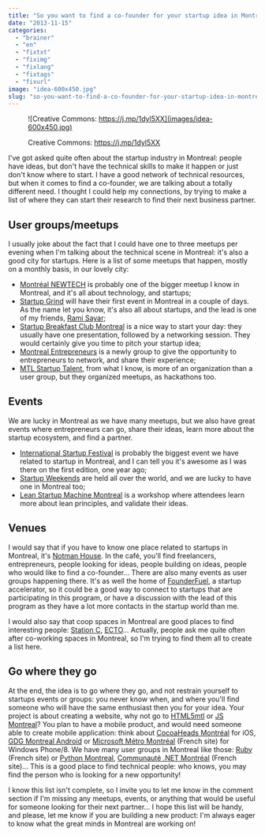 ```yaml
---
title: "So you want to find a co-founder for your startup idea in Montreal?"
date: "2013-11-15"
categories: 
  - "brainer"
  - "en"
  - "fixtxt"
  - "fiximg"
  - "fixlang"
  - "fixtags"
  - "fixurl"
image: "idea-600x450.jpg"
slug: "so-you-want-to-find-a-co-founder-for-your-startup-idea-in-montreal"
---
```


<figure>

![Creative Commons: https://j.mp/1dyl5XX](images/idea-600x450.jpg)

<figcaption>

Creative Commons: https://j.mp/1dyl5XX

</figcaption>

</figure>

I've got asked quite often about the startup industry in Montreal: people have ideas, but don't have the technical skills to make it happen or just don't know where to start. I have a good network of technical resources, but when it comes to find a co-founder, we are talking about a totally different need. I thought I could help my connections, by trying to make a list of where they can start their research to find their next business partner.

## User groups/meetups

I usually joke about the fact that I could have one to three meetups per evening when I'm talking about the technical scene in Montreal: it's also a good city for startups. Here is a list of some meetups that happen, mostly on a monthly basis, in our lovely city:

- [Montréal NEWTECH](https://www.meetup.com/mltnewtech/) is probably one of the bigger meetup I know in Montreal, and it's all about technology, and startups;
- [Startup Grind](https://www.meetup.com/Startup-Grind-Montreal/) will have their first event in Montreal in a couple of days. As the name let you know, it's also all about startups, and the lead is one of my friends, [Rami Sayar](https://ramisayar.com/);
- [Startup Breakfast Club Montreal](https://startupbreakfastclub.com/event/montreal/) is a nice way to start your day: they usually have one presentation, followed by a networking session. They would certainly give you time to pitch your startup idea;
- [Montreal Entrepreneurs](https://www.meetup.com/Montreal-Entrepreneurs/) is a newly group to give the opportunity to entrepreneurs to network, and share their experience;
- [MTL Startup Talent](https://mtlstartuptalent.com/), from what I know, is more of an organization than a user group, but they organized meetups, as hackathons too.

## Events

We are lucky in Montreal as we have many meetups, but we also have great events where entrepreneurs can go, share their ideas, learn more about the startup ecosystem, and find a partner.

- [International Startup Festival](https://startupfestival.com/) is probably the biggest event we have related to startup in Montreal, and I can tell you it's awesome as I was there on the first edition, one year ago;
- [Startup Weekends](http://communities.techstars.com/canada/montreal/startup-weekend/) are held all over the world, and we are lucky to have one in Montreal too;
- [Lean Startup Machine Montreal](https://www.leanstartupmachine.com/) is a workshop where attendees learn more about lean principles, and validate their ideas.

## Venues

I would say that if you have to know one place related to startups in Montreal, it's [Notman House](https://notman.org). In the café, you'll find freelancers, entrepreneurs, people looking for ideas, people building on ideas, people who would like to find a co-founder... There are also many events as user groups happening there. It's as well the home of [FounderFuel](https://founderfuel.com/en/), a startup accelerator, so it could be a good way to connect to startups that are participating in this program, or have a discussion with the lead of this program as they have a lot more contacts in the startup world than me.

I would also say that coop spaces in Montreal are good places to find interesting people: [Station C](https://www.station-c.com/), [ECTO](http://ecto.coop)... Actually, people ask me quite often after co-working spaces in Montreal, so I'm trying to find them all to create a list here.

## Go where they go

At the end, the idea is to go where they go, and not restrain yourself to startups events or groups: you never know when, and where you'll find someone who will have the same enthusiast then you for your idea. Your project is about creating a website, why not go to [HTML5mtl](https://www.meetup.com/HTML5mtl/) or [JS Montreal](https://js-montreal.org/)? You plan to have a mobile product, and would need someone able to create mobile application: think about [CocoaHeads Montréal](https://cocoaheadsmtl.com/) for iOS, [GDG Montreal Android](https://android-montreal.com/) or [Microsoft Métro Montréal](https://www.msmmtl.org/) (French site) for Windows Phone/8. We have many user groups in Montreal like those: [Ruby](https://www.montrealrb.com/) (French site) or [Python Montreal](https://montrealpython.org/), [Communauté .NET Montréal](https://www.meetup.com/dotnetmontreal/) (French site)... This is a good place to find technical people: who knows, you may find the person who is looking for a new opportunity!

I know this list isn't complete, so I invite you to let me know in the comment section if I'm missing any meetups, events, or anything that would be useful for someone looking for their next partner... I hope this list will be handy, and please, let me know if you are building a new product: I'm always eager to know what the great minds in Montreal are working on!
